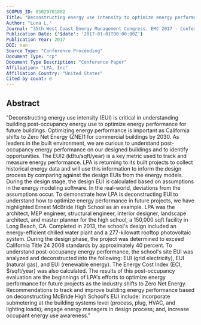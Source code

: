 ```yaml
---
SCOPUS_ID: 85029701882
Title: "Deconstructing energy use intensity to optimize energy performance"
Author: "Luna L."
Journal: "35th West Coast Energy Management Congress, EMC 2017 - Conference Proceedings"
Publication Date: {'$date': '2017-01-01T00:00:00Z'}
Publication Year: 2017
DOI: nan
Source Type: "Conference Proceeding"
Document Type: "cp"
Document Type Description: "Conference Paper"
Affiliation: "LPA, Inc"
Affiliation Country: "United States"
Cited by count: 0
---
```


## Abstract
"Deconstructing energy use intensity (EUI) is critical in understanding building post-occupancy energy use to optimize energy performance for future buildings. Optimizing energy performance is important as California shifts to Zero Net Energy (ZNE)1 for commercial buildings by 2030. As leaders in the built environment, we are curious to understand post-occupancy energy performance on our designed buildings and to identify opportunities. The EUI2 (kBtu/sqft/year) is a key metric used to track and measure energy performance. LPA is returning to its built projects to collect historical energy data and will use this information to inform the design process by comparing against the design EUIs from the energy models. During the design stage, the design EUI is calculated based on assumptions in the energy modeling software. In the real-world, deviations from the assumptions occur. To demonstrate how LPA is deconstructing EUI to understand how to optimize energy performance in future projects, we have highlighted Ernest McBride High School as an example. LPA was the architect, MEP engineer, structural engineer, interior designer, landscape architect, and master planner for the high school, a 150,000 sqft facility in Long Beach, CA. Completed in 2013, the school's design included an energy-efficient chilled water plant and a 277-kilowatt rooftop photovoltaic system. During the design phase, the project was determined to exceed California Title 24 2008 standards by approximately 40 percent. To understand post-occupancy energy performance, the school's site EUI was analyzed and deconstructed into the following: EUI (grid electricity), EUI (natural gas), and EUI (renewable energy). The Energy Cost Index (ECI, $/sqft/year) was also calculated. The results of this post-occupancy evaluation are the beginnings of LPA's efforts to optimize energy performance for future projects as the industry shifts to Zero Net Energy. Recommendations to track and improve building energy performance based on deconstructing McBride High School's EUI include: incorporate submetering at the building systems level (process, plug, HVAC, and lighting loads); engage energy managers in design process; and, increase occupant energy use awareness."
